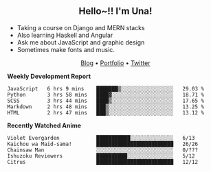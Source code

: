 <h2 align="center">
  Hello~!! I'm Una!
</h2>

- Taking a course on Django and MERN stacks
- Also learning Haskell and Angular
- Ask me about JavaScript and graphic design
- Sometimes make fonts and music.

<p align="center">
  <a href="https://anarchy.website/">Blog</a> &bull;
  <a href="https://una-ada.github.io/">Portfolio</a> &bull;
  <a href="https://twitter.com/unaxiii">Twitter</a>
</p>

**Weekly Development Report**

<!--START_SECTION:waka-->
```text
JavaScript   6 hrs 9 mins    ███████▒░░░░░░░░░░░░░░░░░   29.03 % 
Python       3 hrs 58 mins   ████▓░░░░░░░░░░░░░░░░░░░░   18.71 % 
SCSS         3 hrs 44 mins   ████▒░░░░░░░░░░░░░░░░░░░░   17.65 % 
Markdown     2 hrs 48 mins   ███▒░░░░░░░░░░░░░░░░░░░░░   13.25 % 
HTML         2 hrs 47 mins   ███▒░░░░░░░░░░░░░░░░░░░░░   13.12 % 
```
<!--END_SECTION:waka-->

**Recently Watched Anime**

<!-- RECENT-ANIME:START -->

    Violet Evergarden            ███████████░░░░░░░░░░░░░░   6/13
    Kaichou wa Maid-sama!        █████████████████████████   26/26
    Chainsaw Man                 ░░░░░░░░░░░░░░░░░░░░░░░░░   0/???
    Ishuzoku Reviewers           ██████████░░░░░░░░░░░░░░░   5/12
    Citrus                       █████████████████████████   12/12
<!-- RECENT-ANIME:END -->
